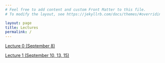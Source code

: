 ```yaml
---
# Feel free to add content and custom Front Matter to this file.
# To modify the layout, see https://jekyllrb.com/docs/themes/#overriding-theme-defaults

layout: page
title: Lectures
permalink: /
---
```


<a href="">Lecture 0 (September 8)</a>

<a href="">Lecture 1 (September 10, 13, 15)</a>


